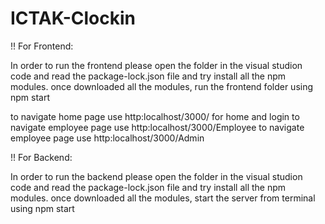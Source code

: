 # ICTAK-Clockin

!! For Frontend:

In order to run the frontend please open the folder in the visual studion code and read the package-lock.json file and try install all the npm modules. once downloaded all the modules, run the frontend folder using npm start

to navigate home page use http:localhost/3000/ for home and login
to navigate employee page use http:localhost/3000/Employee
to navigate employee page use http:localhost/3000/Admin

!! For Backend:

In order to run the backend please open the folder in the visual studion code and read the package-lock.json file and try install all the npm modules. once downloaded all the modules, start the server from terminal using npm start

